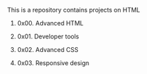 This is a repository contains projects on HTML

1. 0x00. Advanced HTML

2. 0x01. Developer tools

3. 0x02. Advanced CSS

4. 0x03. Responsive design
